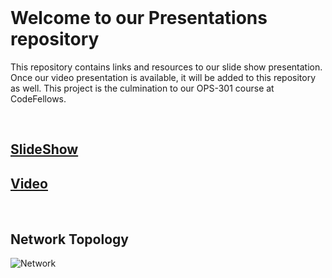 <br>

# Welcome to our Presentations repository

This repository contains links and resources to our slide show presentation. Once our video presentation is available, it will be added to this repository as well. This project is the culmination to our OPS-301 course at CodeFellows.

<br>

## [SlideShow](SlideshowPresentation.pdf)

## [Video]()

<br>

## Network Topology

![Network](https://drive.google.com/file/d/1qlcgNT4YcZISOc7Lg6zPkyXDYgw9bfbz/view?usp=sharing)
